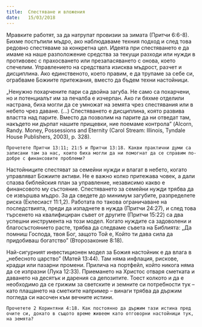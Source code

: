 ```yaml
---
title:  Спестяване и вложения
date:   15/03/2018
---
```


Мравките работят, за да натрупат провизии за зимата (Притчи 6:6-8). Бихме постъпили мъдро, ако наблюдаваме техния подход и след това редовно спестяваме за конкретна цел. Идеята при спестяването е да имаме на наше разположение средства за текущи разходи или нужди в противовес с прахосването или презапасяването с онова, което спечелим. Управлението на средствата изисква мъдрост, разчет и дисциплина. Ако единственото, което правим, е да трупаме за себе си, ограбваме Божиите притежания, вместо да бъдем техни настойници.

„Ненужно похарчените пари са двойна загуба. Не само са похарчени, но и потенциалът им за печалба е изчерпан. Ако ги бяхме отделили настрана, биха могли да се умножат на земята чрез спестявания или в небето чрез даване. (...) Спестяването е дисциплина, която развива властта над парите. Вместо да позволим на парите да ни отведат там, накъдето ни дърпат нашите прищевки, ние поемаме контрола” (Alcorn, Randy. Money, Possessions and Eternity (Carol Stream: Illinois, Tyndale House Publishers, 2003), p. 328).

`Прочетете Притчи 13:11; 21:5 и Притчи 13:18. Какви практични думи са записани там за нас, които биха могли да ни помогнат да се справим по-добре с финансовите проблеми?`

Настойниците спестяват за семейни нужди и влагат в небето, когато управляват Божиите активи. Не е важно колко притежава човек, а дали спазва библейския план за управление, независимо какво е финансовото му състояние. Спестяването за семейни нужди трябва да се извършва мъдро. За да сведете до минимум загубите, разпределете риска (Еклесиаст 11:1,2). Работата по такова ограничаване на последствията, преди да изпаднете в нужда (Притчи 24:27), и след това търсенето на квалифициран съвет от другите (Притчи 15:22) са два успешни инструмента на този модел. Когато нуждите са задоволени и благосъстоянието расте, трябва да следваме съвета на Библията: „Да помниш Господа, твоя Бог, защото Той е, Който ти дава сила да придобиваш богатство” (Второзаконие 8:18).

Най-сигурният инвестиционен модел за Божия настойник е да влага в „небесното царство” (Матей 13:44). Там няма инфлация, рискове, крадци или пазарни промени. Прилича на портфейл, който никога няма да се изпразни (Лука 12:33). Приемането на Христос отваря сметката и даването на десятък и дарения са депозитите. Тоест колкото и да е необходимо да се грижим за светските и земните си потребности тук – като плащането на сметките например – винаги трябва да държим погледа си насочен към вечните истини.

`Прочетете 2 Коринтяни 4:18. Как постоянно да държим тази истина пред очите си, докато в същото време живеем като отговорни настойници тук, на земята?`